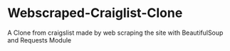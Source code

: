 # Webscraped-Craiglist-Clone
A Clone from craigslist made by web scraping the site with BeautifulSoup and Requests Module
